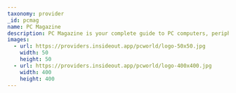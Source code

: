```yaml
---
taxonomy: provider
_id: pcmag
name: PC Magazine
description: PC Magazine is your complete guide to PC computers, peripherals and upgrades. We test and review computer- and Internet-related products and services, report technology news and trends, and provide shopping advice and price comparisons.
images:
  - url: https://providers.insideout.app/pcworld/logo-50x50.jpg
    width: 50
    height: 50
  - url: https://providers.insideout.app/pcworld/logo-400x400.jpg
    width: 400
    height: 400
---
```

